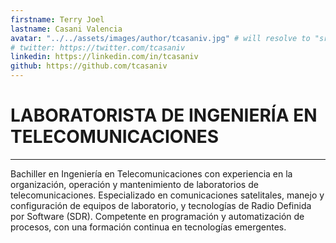 ```yaml
---
firstname: Terry Joel
lastname: Casani Valencia
avatar: "../../assets/images/author/tcasaniv.jpg" # will resolve to "src/content/assets/authors/{author}.jpg"
# twitter: https://twitter.com/tcasaniv
linkedin: https://linkedin.com/in/tcasaniv
github: https://github.com/tcasaniv
---
```


# **LABORATORISTA DE INGENIERÍA EN TELECOMUNICACIONES**

---

Bachiller en Ingeniería en Telecomunicaciones con experiencia en la organización, operación y mantenimiento de laboratorios de telecomunicaciones. Especializado en comunicaciones satelitales, manejo y configuración de equipos de laboratorio, y tecnologías de Radio Definida por Software (SDR). Competente en programación y automatización de procesos, con una formación continua en tecnologías emergentes.
